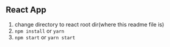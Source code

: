## React App

1. change directory to react root dir(where this readme file is)
2. `npm install` or `yarn`
3. `npm start` or `yarn start`